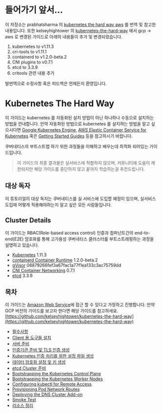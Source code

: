 # 들어가기 앞서...

이 저장소는 prabhatsharma 의 [kubernetes the hard way aws](https://github.com/prabhatsharma/kubernetes-the-hard-way-aws) 를 번역 및 참고한 내용입니다. 또한 kelseyhightower 의 [kubernetes-the-hard-way](https://github.com/kelseyhightower/kubernetes-the-hard-way) 에서 gcp -> aws 로 변경된 가이드로 아래의 내용들이 추가 및 변경되었습니다.

1. kubernetes to v1.11.3
2. cri-tools to v1.11.1
3. containerd to v1.2.0-beta.2
4. CNI plugins to v0.7.1
5. etcd to 3.3.9
6. critools 관련 내용 추가

발번역으로 수정사항 혹은 피드백은 언제든지 환영입니다.

# Kubernetes The Hard Way

이 가이드는 kubernetes 를 자동화된 설치 방법이 아닌 하나하나 수동으로 설치하는 방법을 안내합니다. 만약 자동화된 방법으로 kubernetes 를 설치하는 방법을 알고 싶으시다면 [Google Kubernetes Engine](https://cloud.google.com/kubernetes-engine), [AWS Elastic Container Service for Kubernetes](https://aws.amazon.com/eks/) 혹은 [Getting Started Guides](http://kubernetes.io/docs/getting-started-guides/) 등을 참고하시기 바랍니다.

쿠버네티스의 부트스트랩 하기 위한 과정들을 이해하고 배우는데 최적화 되어있는 가이드입니다.

> 이 가이드의 최종 결과물은 실서비스에 적합하지 않으며, 커뮤니티에 도움이 제한되지만 해당 가이드를 중단하지 않고 끝까지 학습하는걸 추천드립니다. 

## 대상 독자

이 튜토리얼의 대상 독자는 쿠버네티스를 실 서비스에 도입할 예정이 있으며, 실서비스 도입때 어떻게 적용해야하는지 알고 싶은 모든 사람들입니다. 

## Cluster Details

이 가이드는 RBAC(Role-based access control) 인증과 컴퍼넌트간의 end-to-end(E2E) 암호화를 통해 고가용성 쿠버네티스 클러스터를 부트스트래핑하는 과정을 설명하고 있습니다.

* [Kubernetes](https://github.com/kubernetes/kubernetes) 1.11.3
* [containerd Container Runtime](https://github.com/containerd/containerd) 1.2.0-beta.2
* [gVisor](https://github.com/google/gvisor) 08879266fef3a67fac1a77f1ea133c3ac75759dd
* [CNI Container Networking](https://github.com/containernetworking/cni) 0.7.1
* [etcd](https://github.com/coreos/etcd) 3.3.9

## 목차

이 가이드는 [Amazon Web Service](https://aws.amazon.com/)에 접근 할 수 있다고 가정하고 진행합니다.
만약 GCP 버전의 가이드를 보고자 한다면 해당 가이드를 참고하세요. [https://github.com/kelseyhightower/kubernetes-the-hard-way](https://github.com/kelseyhightower/kubernetes-the-hard-way)

* [필수사항](docs/01-prerequisites.md)
* [Client 용 도구들 설치](docs/02-client-tools.md)
* [서버 준비](docs/03-compute-resources.md)
* [인증기관 준비 및 TLS 인증 생성](docs/04-certificate-authority.md)
* [Kubernetes 인증 처리를 위한 설정 파일 생성](docs/05-kubernetes-configuration-files.md)
* [데이터 암호화 설정 및 키 생성](docs/06-data-encryption-keys.md)
* [etcd Cluster 준비](docs/07-bootstrapping-etcd.md)
* [Bootstrapping the Kubernetes Control Plane](docs/08-bootstrapping-kubernetes-controllers.md)
* [Bootstrapping the Kubernetes Worker Nodes](docs/09-bootstrapping-kubernetes-workers.md)
* [Configuring kubectl for Remote Access](docs/10-configuring-kubectl.md)
* [Provisioning Pod Network Routes](docs/11-pod-network-routes.md)
* [Deploying the DNS Cluster Add-on](docs/12-dns-addon.md)
* [Smoke Test](docs/13-smoke-test.md)
* [리소스 정리](docs/14-cleanup.md)
